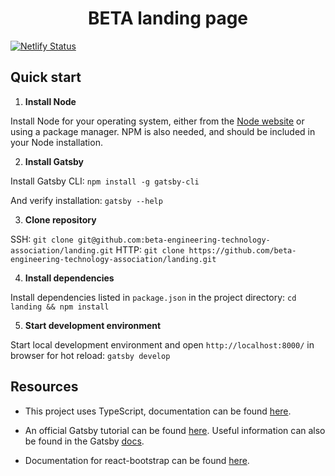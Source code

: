 <h1 align="center">
  BETA landing page
</h1>

[![Netlify Status](https://api.netlify.com/api/v1/badges/13ab481b-b326-430c-8088-58d5183f55fc/deploy-status)](https://app.netlify.com/sites/frosty-mclean-04e241/deploys)

## **Quick start**

1. **Install Node**

Install Node for your operating system, either from the [Node website](https://nodejs.org/en/) or using a package manager. NPM is also needed, and should be included in your Node installation.

2. **Install Gatsby**

Install Gatsby CLI: ```npm install -g gatsby-cli```

And verify installation: ```gatsby --help```

3. **Clone repository**

SSH: ```git clone git@github.com:beta-engineering-technology-association/landing.git```
HTTP: ```git clone https://github.com/beta-engineering-technology-association/landing.git```

4. **Install dependencies**

Install dependencies listed in ```package.json``` in the project directory: ```cd landing && npm install```

5. **Start development environment**

Start local development environment and open ```http://localhost:8000/``` in browser for hot reload: ```gatsby develop```

## Resources

- This project uses TypeScript, documentation can be found [here](https://www.typescriptlang.org/docs/home.html).

- An official Gatsby tutorial can be found [here](https://www.gatsbyjs.org/tutorial/). Useful information can also be found in the Gatsby [docs](https://www.gatsbyjs.org/docs/).

- Documentation for react-bootstrap can be found [here](https://react-bootstrap.github.io/getting-started/introduction/).
